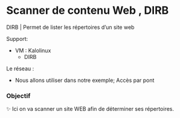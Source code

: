 # Scanner de contenu Web , DIRB

DIRB  | Permet de lister les répertoires d’un site web

Support:

* VM : Kalolinux
  * DIRB


Le réseau :
* Nous allons utiliser dans notre exemple; Accès par pont

### Objectif
✨ Ici on va scanner un site WEB afin de déterminer ses répertoires.

